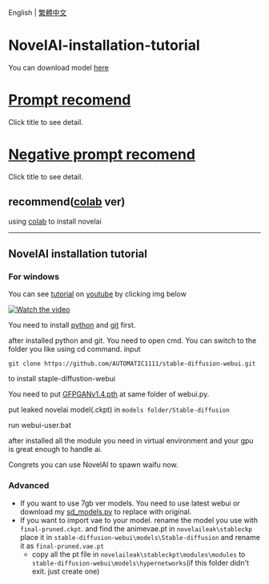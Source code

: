 English | [繁體中文](README_TCH.md)
# NovelAI-installation-tutorial
You can download model [here](https://drive.google.com/file/d/1XW1O1RGPhZ1xqX9uR4QKWz3KrJmm5mwL/view?usp=sharing)

# [Prompt recomend](spell/spell_word_suggest.md)
Click title to see detail.
# [Negative prompt recomend](spell/negative_prompt.md)
Click title to see detail.

## recommend([colab](https://github.com/JingShing/novelai-colab-ver) ver)
using [colab](https://github.com/JingShing/novelai-colab-ver) to install novelai

---

## NovelAI installation tutorial
### For windows
You can see [tutorial](https://www.youtube.com/watch?v=8iz598BXTlg) on [youtube](https://www.youtube.com/watch?v=8iz598BXTlg) by clicking img below

<a href="http://www.youtube.com/watch?feature=player_embedded&v=8iz598BXTlg" target="_blank">
 <img src="http://img.youtube.com/vi/8iz598BXTlg/mqdefault.jpg" alt="Watch the video"/>
</a>

You need to install [python](https://www.python.org/downloads/release/python-3107/) and [git](https://git-scm.com/download/win) first.

after installed python and git. You need to open cmd. 
You can switch to the folder you like using cd command.
input
```
git clone https://github.com/AUTOMATIC1111/stable-diffusion-webui.git
```
to install staple-diffustion-webui

You need to put [GFPGANv1.4.pth](https://github.com/TencentARC/GFPGAN/releases/download/v1.3.0/GFPGANv1.4.pth) at same folder of webui.py.

put leaked novelai model(.ckpt) in ```models folder/Stable-diffusion```

run webui-user.bat

after installed all the module you need in virtual environment and your gpu is great enough to handle ai.

Congrets you can use NovelAI to spawn waifu now.

### Advanced
* If you want to use 7gb ver models. You need to use latest webui or download my [sd_models.py](modules/sd_models.py) to replace with original.
* If you want to import vae to your model. rename the model you use with ```final-pruned.ckpt```. and find the animevae.pt in ```novelaileak\stableckp``` place it in ```stable-diffusion-webui\models\Stable-diffusion``` and rename it as ```final-pruned.vae.pt```
  * copy all the pt file in ```novelaileak\stableckpt\modules\modules``` to ```stable-diffusion-webui\models\hypernetworks```(if this folder didn't exit. just create one)
